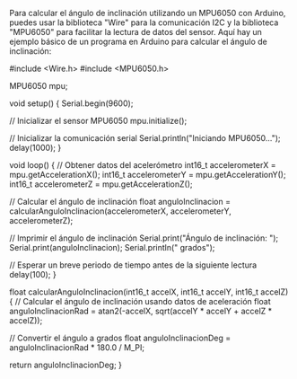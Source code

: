 Para calcular el ángulo de inclinación utilizando un MPU6050 con Arduino, puedes usar la biblioteca "Wire" para la comunicación I2C y la biblioteca "MPU6050" para facilitar la lectura de datos del sensor. Aquí hay un ejemplo básico de un programa en Arduino para calcular el ángulo de inclinación:

#include <Wire.h>
#include <MPU6050.h>

MPU6050 mpu;

void setup() {
  Serial.begin(9600);

  // Inicializar el sensor MPU6050
  mpu.initialize();
  
  // Inicializar la comunicación serial
  Serial.println("Iniciando MPU6050...");
  delay(1000);
}

void loop() {
  // Obtener datos del acelerómetro
  int16_t accelerometerX = mpu.getAccelerationX();
  int16_t accelerometerY = mpu.getAccelerationY();
  int16_t accelerometerZ = mpu.getAccelerationZ();
  
  // Calcular el ángulo de inclinación
  float anguloInclinacion = calcularAnguloInclinacion(accelerometerX, accelerometerY, accelerometerZ);

  // Imprimir el ángulo de inclinación
  Serial.print("Ángulo de inclinación: ");
  Serial.print(anguloInclinacion);
  Serial.println(" grados");

  // Esperar un breve periodo de tiempo antes de la siguiente lectura
  delay(100);
}

float calcularAnguloInclinacion(int16_t accelX, int16_t accelY, int16_t accelZ) {
  // Calcular el ángulo de inclinación usando datos de aceleración
  float anguloInclinacionRad = atan2(-accelX, sqrt(accelY * accelY + accelZ * accelZ));
  
  // Convertir el ángulo a grados
  float anguloInclinacionDeg = anguloInclinacionRad * 180.0 / M_PI;
  
  return anguloInclinacionDeg;
}
